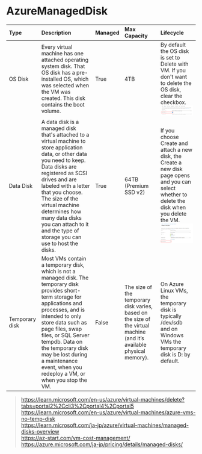 # AzureManagedDisk

| Type | Description | Managed | Max Capacity | Lifecycle |
| :--- | :--- | :--- | :--- | :--- |
| OS Disk | Every virtual machine has one attached operating system disk. That OS disk has a pre-installed OS, which was selected when the VM was created. This disk contains the boot volume. | True | 4TB | By default the OS disk is set to Delete with VM. If you don't want to delete the OS disk, clear the checkbox.<br> ![delete-disk.png](https://github.com/developer-onizuka/AzureManagedDisk/blob/main/delete-disk.png)|
| Data Disk | A data disk is a managed disk that's attached to a virtual machine to store application data, or other data you need to keep. Data disks are registered as SCSI drives and are labeled with a letter that you choose.<br> The size of the virtual machine determines how many data disks you can attach to it and the type of storage you can use to host the disks. | True | 64TB (Premium SSD v2) | If you choose Create and attach a new disk, the Create a new disk page opens and you can select whether to delete the disk when you delete the VM.<br> ![delete-data-disk.png](https://github.com/developer-onizuka/AzureManagedDisk/blob/main/delete-data-disk.png)|
| Temporary disk | Most VMs contain a temporary disk, which is not a managed disk. The temporary disk provides short-term storage for applications and processes, and is intended to only store data such as page files, swap files, or SQL Server tempdb. Data on the temporary disk may be lost during a maintenance event, when you redeploy a VM, or when you stop the VM. | False | The size of the temporary disk varies, based on the size of the virtual machine (and it’s available physical memory). | On Azure Linux VMs, the temporary disk is typically /dev/sdb and on Windows VMs the temporary disk is D: by default. |

> https://learn.microsoft.com/en-us/azure/virtual-machines/delete?tabs=portal2%2Ccli3%2Cportal4%2Cportal5 <br>
> https://learn.microsoft.com/en-us/azure/virtual-machines/azure-vms-no-temp-disk <br>
> https://learn.microsoft.com/ja-jp/azure/virtual-machines/managed-disks-overview <br>
> https://az-start.com/vm-cost-management/ <br>
> https://azure.microsoft.com/ja-jp/pricing/details/managed-disks/ <br>
